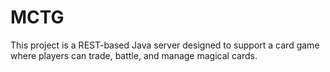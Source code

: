 # MCTG
This project is a REST-based Java server designed to support a card game where players can trade, battle, and manage magical cards.

